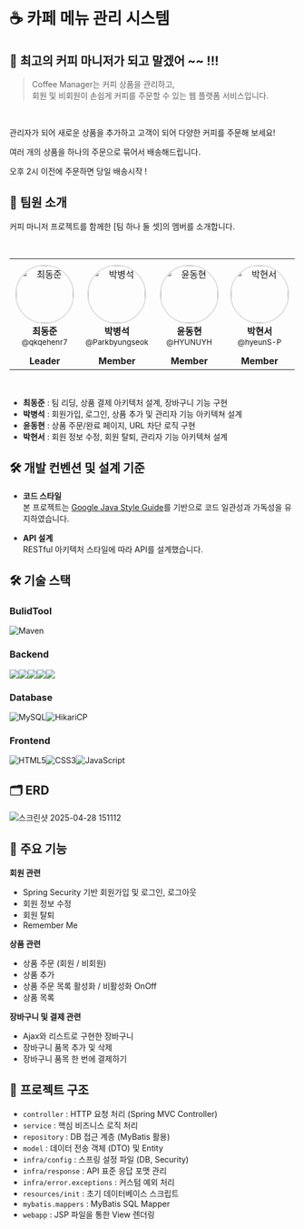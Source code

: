 # ☕ 카페 메뉴 관리 시스템

## 🚀 최고의 커피 마니저가 되고 말겠어 ~~ !!!

> Coffee Manager는 커피 상품을 관리하고,  
회원 및 비회원이 손쉽게 커피를 주문할 수 있는 웹 플랫폼 서비스입니다.

<br>

관리자가 되어 새로운 상품을 추가하고
고객이 되어 다양한 커피를 주문해 보세요!

여러 개의 상품을 하나의 주문으로 묶어서 배송해드립니다.

오후 2시 이전에 주문하면 당일 배송시작 !



## 👥 팀원 소개

커피 마니저 프로젝트를 함께한 [팀 하나 둘 셋]의 멤버를 소개합니다.

<br>

<table align="center">
  <tbody>
    <tr>
      <td align="center" style="padding: 10px;">
        <a href="https://github.com/qkqehenr7" target="_blank">
          <img src="https://avatars.githubusercontent.com/qkqehenr7" width="100px;" style="border-radius: 50%; border: 2px solid #ddd;" alt="최동준"/>
        </a><br />
        <b>최동준</b><br />
        <sub>@qkqehenr7</sub>
      </td>
      <td align="center" style="padding: 10px;">
        <a href="https://github.com/Parkbyungseok" target="_blank">
          <img src="https://avatars.githubusercontent.com/Parkbyungseok" width="100px;" style="border-radius: 50%; border: 2px solid #ddd;" alt="박병석"/>
        </a><br />
        <b>박병석</b><br />
        <sub>@Parkbyungseok</sub>
      </td>
      <td align="center" style="padding: 10px;">
        <a href="https://github.com/HYUNUYH" target="_blank">
          <img src="https://avatars.githubusercontent.com/HYUNUYH" width="100px;" style="border-radius: 50%; border: 2px solid #ddd;" alt="윤동현"/>
        </a><br />
        <b>윤동현</b><br />
        <sub>@HYUNUYH</sub>
      </td>
      <td align="center" style="padding: 10px;">
        <a href="https://github.com/hyeunS-P" target="_blank">
          <img src="https://avatars.githubusercontent.com/hyeunS-P" width="100px;" style="border-radius: 50%; border: 2px solid #ddd;" alt="박현서"/>
        </a><br />
        <b>박현서</b><br />
        <sub>@hyeunS-P</sub>
      </td>
    </tr>
    <tr>
      <td align="center" style="padding: 5px;"><b>Leader</b></td>
      <td align="center" style="padding: 5px;"><b>Member</b></td>
      <td align="center" style="padding: 5px;"><b>Member</b></td>
      <td align="center" style="padding: 5px;"><b>Member</b></td>
    </tr>
  </tbody>
</table>

<br />

- **최동준** : 팀 리딩, 상품 결제 아키텍처 설계, 장바구니 기능 구현
- **박병석** : 회원가입, 로그인, 상품 추가 및 관리자 기능 아키텍쳐 설계
- **윤동현** : 상품 주문/완료 페이지, URL 차단 로직 구현
- **박현서** : 회원 정보 수정, 회원 탈퇴, 관리자 기능 아키텍쳐 설계



## 🛠️ 개발 컨벤션 및 설계 기준

- **코드 스타일**  
  본 프로젝트는 [Google Java Style Guide](https://google.github.io/styleguide/javaguide.html)를 기반으로 코드 일관성과 가독성을 유지하였습니다.

- **API 설계**  
  RESTful 아키텍처 스타일에 따라 API를 설계했습니다.




## 🛠️ 기술 스택

### BulidTool
![Maven](https://img.shields.io/badge/Maven-C71A36?style=for-the-badge&logo=apachemaven&logoColor=white)


### Backend
<img src="https://img.shields.io/badge/Java-007396?style=for-the-badge&logo=java&logoColor=white"><img src="https://img.shields.io/badge/Spring_MVC-6DB33F?style=for-the-badge&logo=spring&logoColor=white"><img src="https://img.shields.io/badge/Spring_Security-6DB33F?style=for-the-badge&logo=spring-security&logoColor=white"><img src="https://img.shields.io/badge/MyBatis-000000?style=for-the-badge&logo=mybatis&logoColor=white"><img src="https://img.shields.io/badge/JSP/JSTL-007396?style=for-the-badge&logo=apachetomcat&logoColor=white">

### Database

![MySQL](https://img.shields.io/badge/MySQL-4479A1?style=for-the-badge&logo=mysql&logoColor=white)![HikariCP](https://img.shields.io/badge/HikariCP-00BFFF?style=for-the-badge&logo=hikaricp&logoColor=white)


### Frontend
![HTML5](https://img.shields.io/badge/HTML5-E34F26?style=for-the-badge&logo=html5&logoColor=white)![CSS3](https://img.shields.io/badge/CSS3-1572B6?style=for-the-badge&logo=css3&logoColor=white)![JavaScript](https://img.shields.io/badge/JavaScript-F7DF1E?style=for-the-badge&logo=javascript&logoColor=black)



## 🗂️ ERD

![스크린샷 2025-04-28 151112](https://github.com/user-attachments/assets/d5b8bec8-d73c-4dd6-b2a1-b3ca1d5e6301)


## 📌 주요 기능

**회원 관련**
- Spring Security 기반 회원가입 및 로그인, 로그아웃
- 회원 정보 수정
- 회원 탈퇴
- Remember Me

**상품 관련**
- 상품 주문 (회원 / 비회원)
- 상품 추가
- 상품 주문 목록 활성화 / 비활성화 OnOff
- 상품 목록
  
**장바구니 및 결제 관련**
- Ajax와 리스트로 구현한 장바구니
- 장바구니 품목 추가 및 삭제
- 장바구니 품목 한 번에 결제하기



## 📂 프로젝트 구조

- `controller` : HTTP 요청 처리 (Spring MVC Controller)
- `service` : 핵심 비즈니스 로직 처리
- `repository` : DB 접근 계층 (MyBatis 활용)
- `model` : 데이터 전송 객체 (DTO) 및 Entity
- `infra/config` : 스프링 설정 파일 (DB, Security)
- `infra/response` : API 표준 응답 포맷 관리
- `infra/error.exceptions` : 커스텀 예외 처리
- `resources/init` : 초기 데이터베이스 스크립트
- `mybatis.mappers` : MyBatis SQL Mapper
- `webapp` : JSP 파일을 통한 View 렌더링

